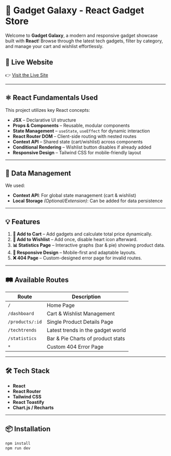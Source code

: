 # 🚀 Gadget Galaxy - React Gadget Store

Welcome to **Gadget Galaxy**, a modern and responsive gadget showcase built with **React**! Browse through the latest tech gadgets, filter by category, and manage your cart and wishlist effortlessly.

## 🔗 Live Website

👉 [Visit the Live Site](https://gadget-heaven-trs.netlify.app/)



---

## ⚛️ React Fundamentals Used

This project utilizes key React concepts:

- **JSX** – Declarative UI structure
- **Props & Components** – Reusable, modular components
- **State Management** – `useState`, `useEffect` for dynamic interaction
- **React Router DOM** – Client-side routing with nested routes
- **Context API** – Shared state (cart/wishlist) across components
- **Conditional Rendering** – Wishlist button disables if already added
- **Responsive Design** – Tailwind CSS for mobile-friendly layout

---

## 🧠 Data Management

We used:

- **Context API**: For global state management (cart & wishlist)
- **Local Storage** *(Optional/Extension)*: Can be added for data persistence

---

## 💡 Features

1. **🛒 Add to Cart** – Add gadgets and calculate total price dynamically.
2. **💖 Add to Wishlist** – Add once, disable heart icon afterward.
3. **📊 Statistics Page** – Interactive graphs (bar & pie) showing product data.
4. **📱 Responsive Design** – Mobile-first and adaptable layouts.
5. **❌ 404 Page** – Custom-designed error page for invalid routes.

---

## 🛤️ Available Routes

| Route             | Description                        |
|------------------|------------------------------------|
| `/`              | Home Page                          |
| `/dashboard`     | Cart & Wishlist Management         |
| `/products/:id`  | Single Product Details Page        |
| `/techtrends`    | Latest trends in the gadget world  |
| `/statistics`    | Bar & Pie Charts of product stats  |
| `*`              | Custom 404 Error Page              |

---

## 🛠️ Tech Stack

- **React**
- **React Router**
- **Tailwind CSS**
- **React Toastify**
- **Chart.js / Recharts**

---

## 📦 Installation

```bash
npm install
npm run dev
